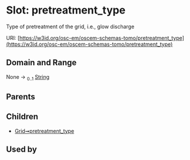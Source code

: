 
# Slot: pretreatment_type

Type of pretreatment of the grid, i.e., glow discharge

URI: [https://w3id.org/osc-em/oscem-schemas-tomo/pretreatment_type](https://w3id.org/osc-em/oscem-schemas-tomo/pretreatment_type)


## Domain and Range

None &#8594;  <sub>0..1</sub> [String](types/String.md)

## Parents


## Children

 *  [Grid➞pretreatment_type](Grid_pretreatment_type.md)

## Used by

